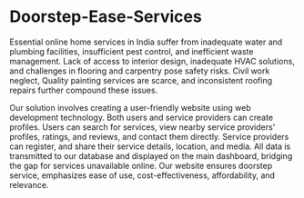 # Doorstep-Ease-Services
Essential online home services in India suffer from inadequate water and plumbing facilities, insufficient pest control, and inefficient waste management. Lack of access to interior design, inadequate HVAC solutions, and challenges in flooring and carpentry pose safety risks. Civil work neglect, Quality painting services are scarce, and inconsistent roofing repairs further compound these issues.


Our solution involves creating a user-friendly website using web development technology. Both users and service providers can create profiles. Users can search for services, view nearby service providers' profiles, ratings, and reviews, and contact them directly. Service providers can register, and share their service details, location, and media. All data is transmitted to our database and displayed on the main dashboard, bridging the gap for services unavailable online. Our website ensures doorstep service, emphasizes ease of use, cost-effectiveness, affordability, and relevance.
